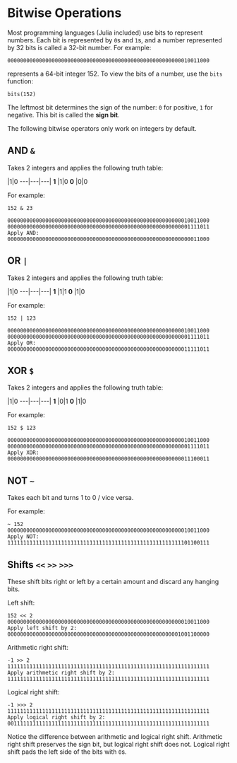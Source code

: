 # Bitwise Operations
Most programming languages (Julia included) use bits to represent numbers. Each bit is represented by `0`s and `1`s, and a number represented by 32 bits is called a 32-bit number. For example:

```
0000000000000000000000000000000000000000000000000000000010011000
```
represents a 64-bit integer 152. To view the bits of a number, use the `bits` function:

```
bits(152)
```
The leftmost bit determines the sign of the number: `0` for positive, `1` for negative. This bit is called the **sign bit**.

The following bitwise operators only work on integers by default.

## AND `&`
Takes 2 integers and applies the following truth table:

|1|0
---|---|---|
**1** |1|0
**0** |0|0

For example:

```
152 & 23

0000000000000000000000000000000000000000000000000000000010011000
0000000000000000000000000000000000000000000000000000000001111011
Apply AND:
0000000000000000000000000000000000000000000000000000000000011000
```

## OR `|`
Takes 2 integers and applies the following truth table:

|1|0
---|---|---|
**1** |1|1
**0** |1|0

For example:

```
152 | 123

0000000000000000000000000000000000000000000000000000000010011000
0000000000000000000000000000000000000000000000000000000001111011
Apply OR:
0000000000000000000000000000000000000000000000000000000011111011
```

## XOR `$`
Takes 2 integers and applies the following truth table:

|1|0
---|---|---|
**1** |0|1
**0** |1|0

For example:

```
152 $ 123

0000000000000000000000000000000000000000000000000000000010011000
0000000000000000000000000000000000000000000000000000000001111011
Apply XOR:
0000000000000000000000000000000000000000000000000000000011100011
```

## NOT `~`
Takes each bit and turns 1 to 0 / vice versa.

For example:

```
~ 152
0000000000000000000000000000000000000000000000000000000010011000
Apply NOT:
1111111111111111111111111111111111111111111111111111111101100111
```

## Shifts `<<` `>>` `>>>`
These shift bits right or left by a certain amount and discard any hanging bits.

Left shift:

```
152 << 2
0000000000000000000000000000000000000000000000000000000010011000
Apply left shift by 2:
0000000000000000000000000000000000000000000000000000001001100000
```

Arithmetic right shift:

```
-1 >> 2
1111111111111111111111111111111111111111111111111111111111111111
Apply arithmetic right shift by 2:
1111111111111111111111111111111111111111111111111111111111111111
```

Logical right shift:

```
-1 >>> 2
1111111111111111111111111111111111111111111111111111111111111111
Apply logical right shift by 2:
0011111111111111111111111111111111111111111111111111111111111111
```

Notice the difference between arithmetic and logical right shift. Arithmetic right shift preserves the sign bit, but logical right shift does not. Logical right shift pads the left side of the bits with `0`s.